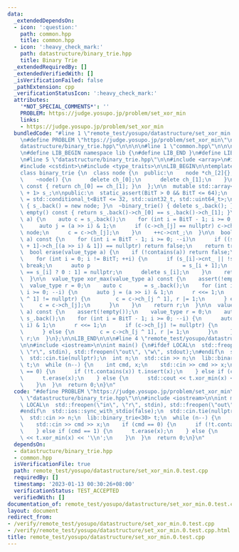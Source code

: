 ```yaml
---
data:
  _extendedDependsOn:
  - icon: ':question:'
    path: common.hpp
    title: common.hpp
  - icon: ':heavy_check_mark:'
    path: datastructure/binary_trie.hpp
    title: Binary Trie
  _extendedRequiredBy: []
  _extendedVerifiedWith: []
  _isVerificationFailed: false
  _pathExtension: cpp
  _verificationStatusIcon: ':heavy_check_mark:'
  attributes:
    '*NOT_SPECIAL_COMMENTS*': ''
    PROBLEM: https://judge.yosupo.jp/problem/set_xor_min
    links:
    - https://judge.yosupo.jp/problem/set_xor_min
  bundledCode: "#line 1 \"remote_test/yosupo/datastructure/set_xor_min.0.test.cpp\"\
    \n#define PROBLEM \"https://judge.yosupo.jp/problem/set_xor_min\"\n\n#line 1 \"\
    datastructure/binary_trie.hpp\"\n\n\n\n#line 1 \"common.hpp\"\n\n\n\n#define LIB_DEBUG\n\
    \n#define LIB_BEGIN namespace lib {\n#define LIB_END }\n#define LIB ::lib::\n\n\
    \n#line 5 \"datastructure/binary_trie.hpp\"\n\n#include <array>\n#include <cassert>\n\
    #include <cstdint>\n#include <type_traits>\n\nLIB_BEGIN\n\ntemplate <int BitT>\n\
    class binary_trie {\n  class node {\n  public:\n    node *ch_[2]{};\n    int cnt_{};\n\
    \    ~node() {\n      delete ch_[0];\n      delete ch_[1];\n    }\n    bool is_leaf()\
    \ const { return ch_[0] == ch_[1]; }\n  };\n\n  mutable std::array<node *, BitT\
    \ + 1> s_;\n\npublic:\n  static_assert(BitT > 0 && BitT <= 64);\n  using value_type\
    \ = std::conditional_t<BitT <= 32, std::uint32_t, std::uint64_t>;\n\n  binary_trie()\
    \ { s_.back() = new node; }\n  ~binary_trie() { delete s_.back(); }\n\n  bool\
    \ empty() const { return s_.back()->ch_[0] == s_.back()->ch_[1]; }\n\n  void insert(value_type\
    \ a) {\n    auto c = s_.back();\n    for (int i = BitT - 1; i >= 0; --i) {\n \
    \     auto j = (a >> i) & 1;\n      if (c->ch_[j] == nullptr) c->ch_[j] = new\
    \ node;\n      c = c->ch_[j];\n    }\n    ++c->cnt_;\n  }\n\n  bool contains(value_type\
    \ a) const {\n    for (int i = BitT - 1; i >= 0; --i)\n      if ((s_[i] = s_[i\
    \ + 1]->ch_[(a >> i) & 1]) == nullptr) return false;\n    return true;\n  }\n\n\
    \  bool erase(value_type a) {\n    if (!contains(a)) return false;\n    --s_.front()->cnt_;\n\
    \    for (int i = 0; i != BitT; ++i) {\n      if (s_[i]->cnt_ || !s_[i]->is_leaf())\
    \ break;\n      auto p                             = s_[i + 1];\n      p->ch_[p->ch_[0]\
    \ == s_[i] ? 0 : 1] = nullptr;\n      delete s_[i];\n    }\n    return true;\n\
    \  }\n\n  value_type xor_max(value_type a) const {\n    assert(!empty());\n  \
    \  value_type r = 0;\n    auto c       = s_.back();\n    for (int i = BitT - 1;\
    \ i >= 0; --i) {\n      auto j = (a >> i) & 1;\n      r <<= 1;\n      if (c->ch_[j\
    \ ^ 1] != nullptr) {\n        c = c->ch_[j ^ 1], r |= 1;\n      } else {\n   \
    \     c = c->ch_[j];\n      }\n    }\n    return r;\n  }\n\n  value_type xor_min(value_type\
    \ a) const {\n    assert(!empty());\n    value_type r = 0;\n    auto c       =\
    \ s_.back();\n    for (int i = BitT - 1; i >= 0; --i) {\n      auto j = (a >>\
    \ i) & 1;\n      r <<= 1;\n      if (c->ch_[j] != nullptr) {\n        c = c->ch_[j];\n\
    \      } else {\n        c = c->ch_[j ^ 1], r |= 1;\n      }\n    }\n    return\
    \ r;\n  }\n};\n\nLIB_END\n\n\n#line 4 \"remote_test/yosupo/datastructure/set_xor_min.0.test.cpp\"\
    \n\n#include <iostream>\n\nint main() {\n#ifdef LOCAL\n  std::freopen(\"in\",\
    \ \"r\", stdin), std::freopen(\"out\", \"w\", stdout);\n#endif\n  std::ios::sync_with_stdio(false);\n\
    \  std::cin.tie(nullptr);\n  int n;\n  std::cin >> n;\n  lib::binary_trie<30>\
    \ t;\n  while (n--) {\n    int cmd, x;\n    std::cin >> cmd >> x;\n    if (cmd\
    \ == 0) {\n      if (!t.contains(x)) t.insert(x);\n    } else if (cmd == 1) {\n\
    \      t.erase(x);\n    } else {\n      std::cout << t.xor_min(x) << '\\n';\n\
    \    }\n  }\n  return 0;\n}\n"
  code: "#define PROBLEM \"https://judge.yosupo.jp/problem/set_xor_min\"\n\n#include\
    \ \"datastructure/binary_trie.hpp\"\n\n#include <iostream>\n\nint main() {\n#ifdef\
    \ LOCAL\n  std::freopen(\"in\", \"r\", stdin), std::freopen(\"out\", \"w\", stdout);\n\
    #endif\n  std::ios::sync_with_stdio(false);\n  std::cin.tie(nullptr);\n  int n;\n\
    \  std::cin >> n;\n  lib::binary_trie<30> t;\n  while (n--) {\n    int cmd, x;\n\
    \    std::cin >> cmd >> x;\n    if (cmd == 0) {\n      if (!t.contains(x)) t.insert(x);\n\
    \    } else if (cmd == 1) {\n      t.erase(x);\n    } else {\n      std::cout\
    \ << t.xor_min(x) << '\\n';\n    }\n  }\n  return 0;\n}\n"
  dependsOn:
  - datastructure/binary_trie.hpp
  - common.hpp
  isVerificationFile: true
  path: remote_test/yosupo/datastructure/set_xor_min.0.test.cpp
  requiredBy: []
  timestamp: '2023-01-13 00:30:26+08:00'
  verificationStatus: TEST_ACCEPTED
  verifiedWith: []
documentation_of: remote_test/yosupo/datastructure/set_xor_min.0.test.cpp
layout: document
redirect_from:
- /verify/remote_test/yosupo/datastructure/set_xor_min.0.test.cpp
- /verify/remote_test/yosupo/datastructure/set_xor_min.0.test.cpp.html
title: remote_test/yosupo/datastructure/set_xor_min.0.test.cpp
---
```

